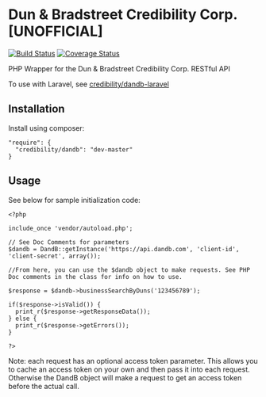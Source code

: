 Dun &amp; Bradstreet Credibility Corp. [UNOFFICIAL]
=====
[![Build Status](https://travis-ci.org/credibility/dandb.svg)](https://travis-ci.org/credibility/dandb)
[![Coverage Status](https://img.shields.io/coveralls/credibility/dandb.svg)](https://coveralls.io/r/credibility/dandb)

PHP Wrapper for the Dun &amp; Bradstreet Credibility Corp. RESTful API

To use with Laravel, see [credibility/dandb-laravel](https://github.com/credibility/dandb-laravel)

## Installation

Install using composer:

    "require": {
      "credibility/dandb": "dev-master"  
    }

## Usage

See below for sample initialization code:

    <?php
    
    include_once 'vendor/autoload.php';
    
    // See Doc Comments for parameters
    $dandb = DandB::getInstance('https://api.dandb.com', 'client-id', 'client-secret', array());
    
    //From here, you can use the $dandb object to make requests. See PHP Doc comments in the class for info on how to use.
    
    $response = $dandb->businessSearchByDuns('123456789');
    
    if($response->isValid()) {
      print_r($response->getResponseData());  
    } else {
      print_r($response->getErrors());
    }
    
    ?>
  
Note: each request has an optional access token parameter. This allows you to cache an access token on your own and then pass it into each request. Otherwise the DandB object will make a request to get an access token before the actual call. 
